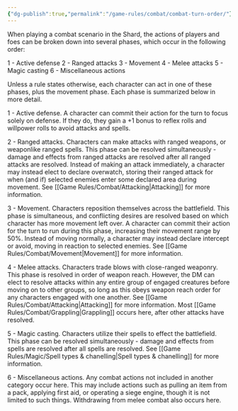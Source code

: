 ```yaml
---
{"dg-publish":true,"permalink":"/game-rules/combat/combat-turn-order/"}
---
```


When playing a combat scenario in the Shard, the actions of players and foes can be broken down into several phases, which occur in the following order:

1 - Active defense
2 - Ranged attacks
3 - Movement
4 - Melee attacks
5 - Magic casting
6 - Miscellaneous actions

Unless a rule states otherwise, each character can act in one of these phases, plus the movement phase. Each phase is summarized below in more detail.

1 - Active defense. A character can commit their action for the turn to focus solely on defense. If they do, they gain a +1 bonus to reflex rolls and willpower rolls to avoid attacks and spells.

2 - Ranged attacks. Characters can make attacks with ranged weapons, or weaponlike ranged spells. This phase can be resolved simultaneously - damage and effects from ranged attacks are resolved after all ranged attacks are resolved.
Instead of making an attack immediately, a character may instead elect to declare overwatch, storing their ranged attack for when (and if) selected enemies enter some declared area during movement.
See [[Game Rules/Combat/Attacking\|Attacking]] for more information. 

3 - Movement. Characters reposition themselves across the battlefield. This phase is simultaneous, and conflicting desires are resolved based on which character has more movement left over. A character can commit their action for the turn to run during this phase, increasing their movement range by 50%.
Instead of moving normally, a character may instead declare intercept or avoid, moving in reaction to selected enemies.
See [[Game Rules/Combat/Movement\|Movement]] for more information.

4 - Melee attacks. Characters trade blows with close-ranged weaponry. This phase is resolved in order of weapon reach. However, the DM can elect to resolve attacks within any entire group of engaged creatures before moving on to other groups, so long as this obeys weapon reach order for any characters engaged with one another.
See [[Game Rules/Combat/Attacking\|Attacking]] for more information. Most [[Game Rules/Combat/Grappling\|Grappling]] occurs here, after other attacks have resolved.

5 - Magic casting. Characters utilize their spells to effect the battlefield. This phase can be resolved simultaneously - damage and effects from spells are resolved after all spells are resolved.
See [[Game Rules/Magic/Spell types & chanelling\|Spell types & chanelling]] for more information.

6 - Miscellaneous actions. Any combat actions not included in another category occur here. This may include actions such as pulling an item from a pack, applying first aid, or operating a siege engine, though it is not limited to such things. Withdrawing from melee combat also occurs here.

